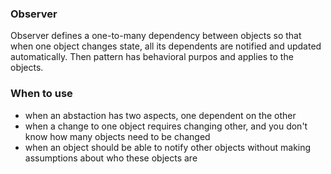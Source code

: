 ### Observer
Observer defines a one-to-many dependency between objects so that when one object changes state, all its dependents are notified and updated automatically. Then pattern has behavioral purpos and applies to the objects.

### When to use
- when an abstaction has two aspects, one dependent on the other
- when a change to one object requires changing other, and you don't know how many objects need to be changed
- when an object should be able to notify other objects without making assumptions about who these objects are